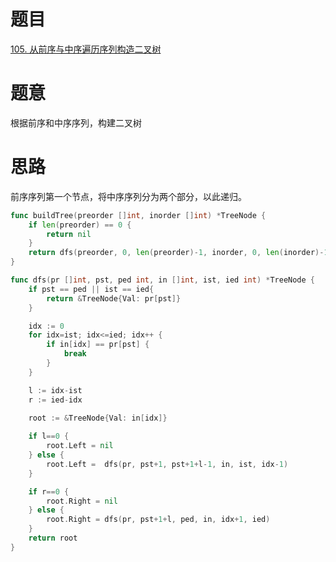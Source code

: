 # 题目
[105. 从前序与中序遍历序列构造二叉树](https://leetcode-cn.com/problems/construct-binary-tree-from-preorder-and-inorder-traversal/)


# 题意
根据前序和中序序列，构建二叉树

# 思路
前序序列第一个节点，将中序序列分为两个部分，以此递归。

```go
func buildTree(preorder []int, inorder []int) *TreeNode {
    if len(preorder) == 0 {
        return nil 
    }
    return dfs(preorder, 0, len(preorder)-1, inorder, 0, len(inorder)-1) 
}

func dfs(pr []int, pst, ped int, in []int, ist, ied int) *TreeNode {
    if pst == ped || ist == ied{
        return &TreeNode{Val: pr[pst]}
    }

    idx := 0
    for idx=ist; idx<=ied; idx++ {
        if in[idx] == pr[pst] {
            break 
        }
    }

    l := idx-ist 
    r := ied-idx 

    root := &TreeNode{Val: in[idx]}
    
    if l==0 {
        root.Left = nil 
    } else {
        root.Left =  dfs(pr, pst+1, pst+1+l-1, in, ist, idx-1)
    }

    if r==0 {
        root.Right = nil       
    } else {
        root.Right = dfs(pr, pst+1+l, ped, in, idx+1, ied)
    }
    return root 
}
```